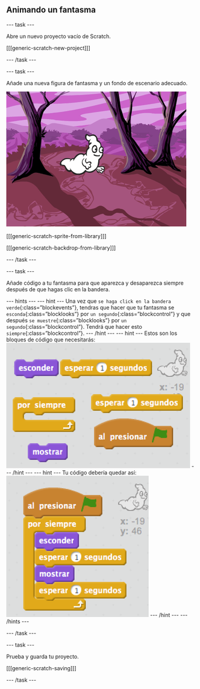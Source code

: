 ## Animando un fantasma

\--- task \---

Abre un nuevo proyecto vacío de Scratch.

[[[generic-scratch-new-project]]]

\--- /task \---

\--- task \---

Añade una nueva figura de fantasma y un fondo de escenario adecuado.

![screenshot](images/ghost-ghost.png)

[[[generic-scratch-sprite-from-library]]]

[[[generic-scratch-backdrop-from-library]]]

\--- /task \---

\--- task \---

Añade código a tu fantasma para que aparezca y desaparezca siempre después de que hagas clic en la bandera.

\--- hints \--- \--- hint \--- Una vez que `se haga click en la bandera verde`{:class=”blockevents”}, tendras que hacer que tu fantasma se `esconda`{:class=”blocklooks”} por `un segundo`{:class=”blockcontrol”} y que después `se muestre`{:class=”blocklooks”} por `un segundo`{:class=”blockcontrol”}. Tendrá que hacer esto `siempre`{:class=”blockcontrol”}. \--- /hint \--- \--- hint \--- Estos son los bloques de código que necesitarás: ![screenshot](images/ghost-appear-blocks.png) \--- /hint \--- \--- hint \--- Tu código debería quedar así: ![screenshot](images/ghost-appear-code.png) \--- /hint \--- \--- /hints \---

\--- /task \---

\--- task \---

Prueba y guarda tu proyecto.

[[[generic-scratch-saving]]]

\--- /task \---